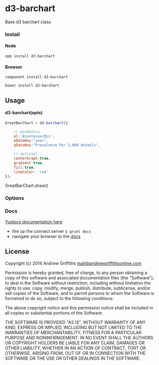 # d3-barchart

Base d3 barchart class


### Install

#### Node

```Shell
npm install d3-barchart
```

#### Browser

```Shell
component install d3-barchart
```

```Shell
bower install d3-barchart
```


## Usage

#### d3-barchart(opts)

```JavaScript
GreatBarChart = d3-barchart({

	// mandatory
	el:'#containerDiv',
	xDataKey:"year",
	yDataKey:"Prevalence Per 1,000 Animals",

	// optional
	centerGraph:true,
	gradient:true,
	fill:true,
	lineColor: 'red'
});
```

GreatBarChart.draw()


### Options




### Docs
[Yuidocs documentation here](docs/index.html)
- fire up the connect server ```$ grunt docs```
- navigate your browser to the [docs](http://localhost:9001)


## License
Copyright (c) 2014 Andrew Griffiths <mail@andrewgriffithsonline.com>

Permission is hereby granted, free of charge, to any person obtaining
a copy of this software and associated documentation files (the
"Software"), to deal in the Software without restriction, including
without limitation the rights to use, copy, modify, merge, publish,
distribute, sublicense, and/or sell copies of the Software, and to
permit persons to whom the Software is furnished to do so, subject to
the following conditions:

The above copyright notice and this permission notice shall be
included in all copies or substantial portions of the Software.

THE SOFTWARE IS PROVIDED "AS IS", WITHOUT WARRANTY OF ANY KIND,
EXPRESS OR IMPLIED, INCLUDING BUT NOT LIMITED TO THE WARRANTIES OF
MERCHANTABILITY, FITNESS FOR A PARTICULAR PURPOSE AND
NONINFRINGEMENT. IN NO EVENT SHALL THE AUTHORS OR COPYRIGHT HOLDERS BE
LIABLE FOR ANY CLAIM, DAMAGES OR OTHER LIABILITY, WHETHER IN AN ACTION
OF CONTRACT, TORT OR OTHERWISE, ARISING FROM, OUT OF OR IN CONNECTION
WITH THE SOFTWARE OR THE USE OR OTHER DEALINGS IN THE SOFTWARE.